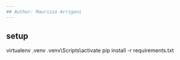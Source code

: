 ```yaml
---
## Author: Maurizio Arrigoni
---
```

## setup

virtualenv .venv
.venv\Scripts\activate
pip install -r requirements.txt
